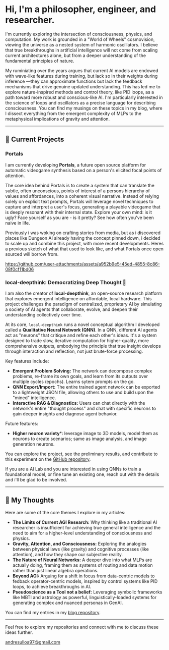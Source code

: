# Hi, I'm a philosopher, engineer, and researcher.

I'm currently exploring the intersection of consciousness, physics, and computation. My work is grounded in a "World of Wheels" cosmovision, viewing the universe as a nested system of harmonic oscillators. I believe that true breakthroughs in artificial intelligence will not come from scaling current architectures alone, but from a deeper understanding of the fundamental principles of nature.

My ruminiating over the years argues that current AI models are endowed with wave-like features during training, but lack so in their weights during inference —they can approximate functions but lack the feedback mechanisms that drive genuine updated understanding. This has led me to explore nature-inspired methods and control theory, like PID loops, as a path toward more robust and conscious-like AI. I'm particularly interested in the science of loops and oscillators as a precise language for describing consciousness. You can find my musings on these topics in my blog, where I dissect everything from the emergent complexity of MLPs to the metaphysical implications of gravity and attention.

---

## 🔭 Current Projects

### Portals

I am currently developing **Portals**, a future open source platform for automatic videogame synthesis based on a person's elicited focal points of attention.

The core idea behind Portals is to create a system that can translate the subtle, often unconscious, points of interest of a persons hierarchy of values and affordances, into a coherent visual narrative. Instead of relying solely on explicit text prompts, Portals will leverage novel techniques to capture and interpret a user's focus, generating a playable videogame that is deeply resonant with their internal state. Explore your own mind: is it ugly? Face yourself as you are - is it pretty? See how often you've been naive in life.

Previously i was woking on crafting stories from media, but as i discovered places like Dungeon AI already having the concept pinned down, i decided to scale up and combine this project, with more recent developments. Heres a previous sketch of what that used to look like, and what Portals once open sourced will borrow from.

https://github.com/user-attachments/assets/a952b9e5-45ed-4855-8c86-08f0cf11bd06


### local-deepthink: Democratizing Deep Thought 🧠

I am also the creator of **local-deepthink**, an open-source research platform that explores emergent intelligence on affordable, local hardware. This project challenges the paradigm of centralized, proprietary AI by simulating a society of AI agents that collaborate, evolve, and deepen their understanding collectively over time.

At its core, `local-deepthink` runs a novel conceptual algorithm I developed called a **Qualitative Neural Network (QNN)**. In a QNN, different AI agents act as "neurons" that critique and refine each other's ideas. It's a system designed to trade slow, iterative computation for higher-quality, more comprehensive outputs, embodying the principle that true insight develops through interaction and reflection, not just brute-force processing.


Key features include:
*   **Emergent Problem Solving:** The network can decompose complex problems, re-frame its own goals, and learn from its outputs over multiple cycles (epochs). Learns sytem prompts on the go.
*   **QNN Export/Import:** The entire trained agent network can be exported to a lightweight JSON file, allowing others to use and build upon the "mined" intelligence.
*   **Interactive RAG & Diagnostics:** Users can chat directly with the network's entire "thought process" and chat with specific neurons to gain deeper insights and diagnose agent behavior.

Future features:

* **Higher neuron variety***: leverage image to 3D models, model them as neurons to create scenarios; same as image analysis, and image generation neurons.

You can explore the project, see the preliminary results, and contribute to this experiment on the [GitHub repository](https://github.com/andres-ulloa-de-la-torre/local-deepthink).

If you are a AI Lab and you are interested in using QNNs to train a foundational model, or fine tune an existing one, reach out with the details and i'll be glad to be involved.

---

## 📝 My Thoughts

Here are some of the core themes I explore in my articles:

*   **The Limits of Current AGI Research:** Why thinking like a traditional AI researcher is insufficient for achieving true general intelligence and the need to aim for a higher-level understanding of consciousness and physics.
*   **Gravity, Attention, and Consciousness:** Exploring the analogies between physical laws (like gravity) and cognitive processes (like attention), and how they shape our subjective reality.
*   **The Nature of Neural Networks:** A deeper dive into what MLPs are actually doing, framing them as systems of routing and data motion rather than just linear algebra operations.
*   **Beyond AGI:** Arguing for a shift in focus from data-centric models to fedback operator-centric models, inspired by control systems like PID loops, to achieve breakthroughs in AI.
*   **Pseudoscience as a Tool not a belief:** Leveraging symbolic frameworks like MBTI and astrology as powerful, linguistically-loaded systems for generating complex and nuanced personas in GenAI.

You can find my entries in my [blog repository](https://github.com/iblameandrew/blog).

---

Feel free to explore my repositories and connect with me to discuss these ideas further.

andresulloa97@gmail.com
